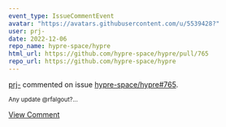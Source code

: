 ```yaml
---
event_type: IssueCommentEvent
avatar: "https://avatars.githubusercontent.com/u/5539428?"
user: prj-
date: 2022-12-06
repo_name: hypre-space/hypre
html_url: https://github.com/hypre-space/hypre/pull/765
repo_url: https://github.com/hypre-space/hypre
---
```


<a href='https://github.com/prj-' target='_blank'>prj-</a> commented on issue <a href='https://github.com/hypre-space/hypre/pull/765' target='_blank'>hypre-space/hypre#765</a>.

<small>Any update @rfalgout?...</small>

<a href='https://github.com/hypre-space/hypre/pull/765' target='_blank'>View Comment</a>